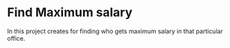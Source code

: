 # Find Maximum salary
In this project creates for finding who gets maximum salary in that particular office.
